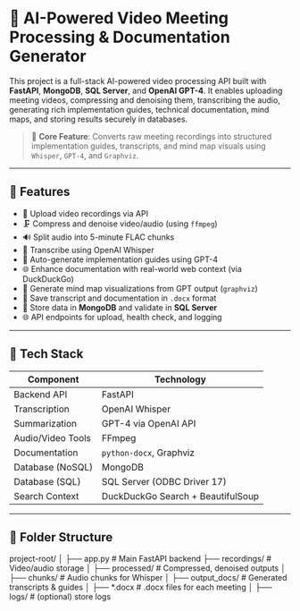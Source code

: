# 🎥 AI-Powered Video Meeting Processing & Documentation Generator

This project is a full-stack AI-powered video processing API built with **FastAPI**, **MongoDB**, **SQL Server**, and **OpenAI GPT-4**. It enables uploading meeting videos, compressing and denoising them, transcribing the audio, generating rich implementation guides, technical documentation, mind maps, and storing results securely in databases.

> 🧠 **Core Feature**: Converts raw meeting recordings into structured implementation guides, transcripts, and mind map visuals using `Whisper`, `GPT-4`, and `Graphviz`.

---

## 🚀 Features

- 📁 Upload video recordings via API
- 🗜️ Compress and denoise video/audio (using `ffmpeg`)
- 🔊 Split audio into 5-minute FLAC chunks
- 🤖 Transcribe using OpenAI Whisper
- 📄 Auto-generate implementation guides using GPT-4
- 🌐 Enhance documentation with real-world web context (via DuckDuckGo)
- 🧠 Generate mind map visualizations from GPT output (`graphviz`)
- 🧾 Save transcript and documentation in `.docx` format
- 💾 Store data in **MongoDB** and validate in **SQL Server**
- 🌐 API endpoints for upload, health check, and logging

---

## 🧱 Tech Stack

| Component         | Technology                              |
|------------------|------------------------------------------|
| Backend API       | FastAPI                                 |
| Transcription     | OpenAI Whisper                          |
| Summarization     | GPT-4 via OpenAI API                    |
| Audio/Video Tools | FFmpeg                                  |
| Documentation     | `python-docx`, Graphviz                 |
| Database (NoSQL)  | MongoDB                                 |
| Database (SQL)    | SQL Server (ODBC Driver 17)             |
| Search Context    | DuckDuckGo Search + BeautifulSoup       |

---

## 📂 Folder Structure
project-root/
│
├── app.py # Main FastAPI backend
├── recordings/ # Video/audio storage
│ ├── processed/ # Compressed, denoised outputs
│ ├── chunks/ # Audio chunks for Whisper
│
├── output_docs/ # Generated transcripts & guides
│ ├── *.docx # .docx files for each meeting
│
├── logs/ # (optional) store logs
